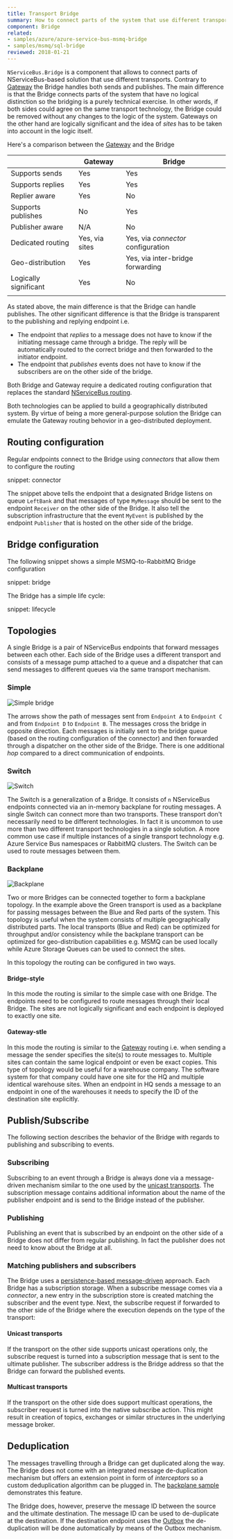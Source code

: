 ```yaml
---
title: Transport Bridge
summary: How to connect parts of the system that use different transports 
component: Bridge
related:
- samples/azure/azure-service-bus-msmq-bridge
- samples/msmq/sql-bridge
reviewed: 2018-01-21
---
```


`NServiceBus.Bridge` is a component that allows to connect parts of NServiceBus-based solution that use different transports. Contrary to [Gateway](/nservicebus/gateway/) the Bridge handles both sends and publishes. The main difference is that the Bridge connects parts of the system that have no logical distinction so the bridging is a purely technical exercise. In other words, if both sides could agree on the same transport technology, the Bridge could be removed without any changes to the logic of the system. Gateways on the other hand are logically significant and the idea of *sites* has to be taken into account in the logic itself.

Here's a comparison between the [Gateway](/nservicebus/gateway/) and the Bridge

|                       | Gateway          | Bridge                        |
|-----------------------|------------------|-------------------------------|
| Supports sends        | Yes              | Yes                           |
| Supports replies      | Yes              | Yes                           |
| Replier aware         | Yes              | No                            |
| Supports publishes    | No               | Yes                           |
| Publisher aware       | N/A              | No                            |
| Dedicated routing     | Yes, via sites   | Yes, via *connector* configuration |
| Geo-distribution      | Yes              | Yes, via inter-bridge forwarding |
| Logically significant | Yes              | No                            |
|                       |                  |                               |

As stated above, the main difference is that the Bridge can handle publishes. The other significant difference is that the Bridge is transparent to the publishing and replying endpoint i.e. 

 * The endpoint that *replies* to a message does not have to know if the initiating message came through a bridge. The reply will be automatically routed to the correct bridge and then forwarded to the initiator endpoint.
 * The endpoint that *publishes* events does not have to know if the subscribers are on the other side of the bridge.

Both Bridge and Gateway require a dedicated routing configuration that replaces the standard [NServiceBus routing](/nservicebus/messaging/routing.md).

Both technologies can be applied to build a geographically distributed system. By virtue of being a more general-purpose solution the Bridge can emulate the Gateway routing behovior in a geo-distributed deployment.


## Routing configuration

Regular endpoints connect to the Bridge using *connectors* that allow them to configure the routing

snippet: connector

The snippet above tells the endpoint that a designated Bridge listens on queue `LeftBank` and that messages of type `MyMessage` should be sent to the endpoint `Receiver` on the other side of the Bridge. It also tell the subscription infrastructure that the event `MyEvent` is published by the endpoint `Publisher` that is hosted on the other side of the bridge.


## Bridge configuration

The following snippet shows a simple MSMQ-to-RabbitMQ Bridge configuration

snippet: bridge

The Bridge has a simple life cycle:

snippet: lifecycle


## Topologies

A single Bridge is a pair of NServiceBus endpoints that forward messages between each other. Each side of the Bridge uses a different transport and consists of a message pump attached to a queue and a dispatcher that can send messages to different queues via the same transport mechanism.


### Simple

![Simple bridge](simple.svg)

The arrows show the path of messages sent from `Endpoint A` to `Endpoint C` and from `Endpoint D` to `Endpoint B`. The messages cross the bridge in opposite direction. Each messages is initially sent to the bridge queue (based on the routing configuration of the connector) and then forwarded through a dispatcher on the other side of the Bridge. There is one additional *hop* compared to a direct communication of endpoints.


### Switch

![Switch](switch.svg)

The Switch is a generalization of a Bridge. It consists of `n` NServiceBus endpoints connected via an in-memory backplane for routing messages. A single Switch can connect more than two transports. These transport don't necessarily need to be different technologies. In fact it is uncommon to use more than two different transport technologies in a single solution. A more common use case if multiple instances of a single transport technology e.g. Azure Service Bus namespaces or RabbitMQ clusters. The Switch can be used to route messages between them.

### Backplane

![Backplane](backplane.svg)

Two or more Bridges can be connected together to form a backplane topology. In the example above the Green transport is used as a backplane for passing messages between the Blue and Red parts of the system. This topology is useful when the system consists of multiple geographically distributed parts. The local transports (Blue and Red) can be optimized for throughput and/or consistency while the backplane transport can be optimized for geo-distribution capabilities e.g. MSMQ can be used locally while Azure Storage Queues can be used to connect the sites.

In this topology the routing can be configured in two ways.

#### Bridge-style

In this mode the routing is similar to the simple case with one Bridge. The endpoints need to be configured to route messages through their local Bridge. The sites are not logically significant and each endpoint is deployed to exactly one site.

#### Gateway-stle

In this mode the routing is similar to the [Gateway](/nservicebus/gateway/) routing i.e. when sending a message the sender specifies the site(s) to route messages to. Multiple sites can contain the same logical endpoint or even be exact copies. This type of topology would be useful for a warehouse company. The software system for that company could have one site for the HQ and multiple identical warehouse sites. When an endpoint in HQ sends a message to an endpoint in one of the warehouses it needs to specify the ID of the destination site explicitly.
  

## Publish/Subscribe

The following section describes the behavior of the Bridge with regards to publishing and subscribing to events.

### Subscribing

Subscribing to an event through a Bridge is always done via a message-driven mechanism similar to the one used by the [unicast transports](/transports/#types-of-transports-unicast-only-transports). The subscription message contains additional information about the name of the publisher endpoint and is send to the Bridge instead of the publisher.


### Publishing

Publishing an event that is subscribed by an endpoint on the other side of a Bridge does not differ from regular publishing. In fact the publisher does not need to know about the Bridge at all.


### Matching publishers and subscribers

The Bridge uses a [persistence-based message-driven](/nservicebus/messaging/publish-subscribe/#mechanics-persistence-based-message-driven) approach. Each Bridge has a subscription storage. When a subscribe message comes via a *connector*, a new entry in the subscription store is created matching the subscriber and the event type. Next, the subscribe request if forwarded to the other side of the Bridge where the execution depends on the type of the transport:


#### Unicast transports

If the transport on the other side supports unicast operations only, the subscribe request is turned into a subscription message that is sent to the ultimate publisher. The subscriber address is the Bridge address so that the Bridge can forward the published events.


#### Multicast transports

If the transport on the other side does support multicast operations, the subscriber request is turned into the native subscribe action. This might result in creation of topics, exchanges or similar structures in the underlying message broker.


## Deduplication

The messages travelling through a Bridge can get duplicated along the way. The Bridge does not come with an integrated message de-duplication mechanism but offers an extension point in form of *interceptors* so a custom deduplication algorithm can be plugged in. The [backplane sample](/samples/bridge/backplane) demonstrates this feature.

The Bridge does, however, preserve the message ID between the source and the ultimate destination. The message ID can be used to de-duplicate at the destination. If the destination endpoint uses the [Outbox](/nservicebus/outbox/) the de-duplication will be done automatically by means of the Outbox mechanism.
